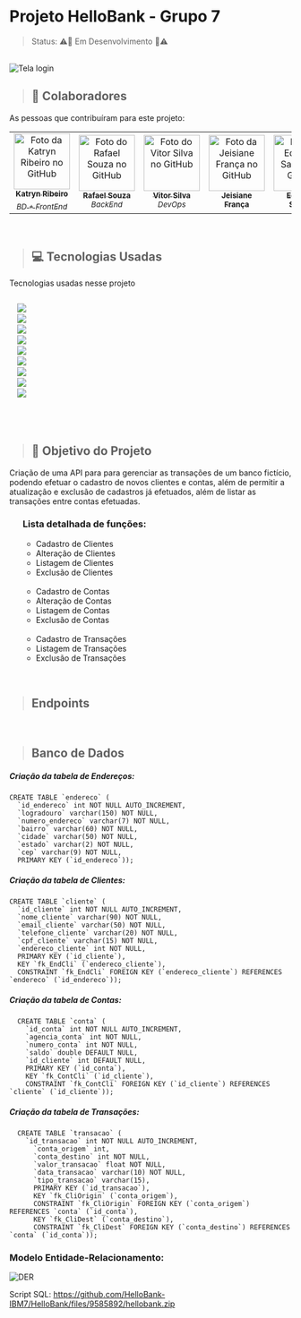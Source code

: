 # Projeto HelloBank - Grupo 7

> Status: ⚠🔧 Em Desenvolvimento 🔨⚠
<br>

<img src="https://user-images.githubusercontent.com/66737556/190678385-3f80de8a-ca48-494e-acb5-273bcc50e45f.png" alt="Tela login">
<br>

> ## 🤝 Colaboradores

As pessoas que contribuíram para este projeto:

<table>
  <tr>
    <td align="center">
      <a href="https://github.com/katrynribeiro" target="_blank">
        <img src="https://avatars.githubusercontent.com/u/103230282?v=4" width="100px;" alt="Foto da Katryn Ribeiro no GitHub"/> <br>
        <sub><b> Katryn Ribeiro </b></sub> <br>
        <sub><i> BD + FrontEnd </sub> <br>
      </a>
    </td>
    <td align="center">
      <a href="https://github.com/rflsza13" target="_blank">
        <img src="https://user-images.githubusercontent.com/66737556/191072857-75f04780-2fb3-4018-aebb-403abeb2ff86.jpg" width="100px;"alt="Foto do Rafael Souza no GitHub"/> <br>
        <sub><b> Rafael Souza </b></sub> <br>
        <sub><i> BackEnd </i></sub> <br>
      </a>
    </td>
    <td align="center">
      <a href="https://github.com/wvitorsj" target="_blank">
        <img src="https://avatars.githubusercontent.com/u/74933042?v=4" width="100px;" alt="Foto do Vitor Silva no GitHub"/> <br>
        <sub><b> Vitor Silva </b></sub> <br>
        <sub><i> DevOps </i></sub> <br>
      </a>
    </td>
    <td align="center">
      <a href="#">
        <img src="https://avatars3.githubusercontent.com/u/31936044" width="100px;" alt="Foto da Jeisiane França no GitHub"/><br>
        <sub>
          <b> Jeisiane França </b>
        </sub>
      </a>
    </td>
    <td align="center">
      <a href="#">
        <img src="https://avatars3.githubusercontent.com/u/31936044" width="100px;" alt="Foto do Eduardo Santos no GitHub"/><br>
        <sub>
          <b> Eduardo Santos </b>
        </sub>
      </a>
    </td>
    <td align="center">
      <a href="#">
        <img src="https://avatars3.githubusercontent.com/u/31936044" width="100px;" alt="Foto do Pedro Henrique no GitHub"/><br>
        <sub>
          <b> Pedro Henrique </b>
        </sub>
      </a>
    </td>
  </tr>
</table>

<br>

> ## 💻 Tecnologias Usadas

Tecnologias usadas nesse projeto

<code>
  <img src="https://img.shields.io/badge/Git-E34F26?style=for-the-badge&logo=git&logoColor=white"/>
  <img src="https://img.shields.io/badge/Java-ED8B00?style=for-the-badge&logo=java&logoColor=white"/>
  <img src="https://img.shields.io/badge/Spring-6DB33F?style=for-the-badge&logo=spring&logoColor=white"/>
  <img src="https://img.shields.io/badge/HTML-239120?style=for-the-badge&logo=html5&logoColor=white"/>
  <img src="https://img.shields.io/badge/CSS-239120?&style=for-the-badge&logo=css3&logoColor=white"/>
  <img src="https://img.shields.io/badge/Jenkins-D33833?style=for-the-badge&logo=jenkins&logoColor=white"/>
  <img src="https://img.shields.io/badge/Docker-2496ED?style=for-the-badge&logo=docker&logoColor=white"/>
  <img src="https://img.shields.io/badge/Amazon_AWS-232F3E?style=for-the-badge&logo=amazon-aws&logoColor=white"/>
  <img src="https://img.shields.io/badge/MySQL-00000F?style=for-the-badge&logo=mysql&logoColor=white"/>
</code>

<br>
<br>
<br>

> ## 📓 Objetivo do Projeto
  Criação de uma API para para gerenciar as transações de um banco fictício, podendo efetuar o cadastro de novos clientes e contas, além de permitir a atualização e exclusão de cadastros já efetuados, além de listar as transações entre contas efetuadas.
  <ul> 
    <H3> Lista detalhada de funções: </H3>
    <ul>
      <li> Cadastro de Clientes </li>
      <li> Alteração de Clientes </li>
      <li> Listagem de Clientes </li>
      <li> Exclusão de Clientes </li>
      <br>
      <li> Cadastro de Contas </li>
      <li> Alteração de Contas </li>
      <li> Listagem de Contas </li>
      <li> Exclusão de Contas </li>
      <br>
      <li> Cadastro de Transações </li>
      <li> Listagem de Transações </li>
      <li> Exclusão de Transações </li>
    </ul>
  </ul>
  
<br>

> ## Endpoints

<br>

> ## Banco de Dados
 
 <h5> Criação da tabela de Endereços: </h5>
 
  ```
  CREATE TABLE `endereco` (
    `id_endereco` int NOT NULL AUTO_INCREMENT,
    `logradouro` varchar(150) NOT NULL,
    `numero_endereco` varchar(7) NOT NULL,
    `bairro` varchar(60) NOT NULL,
    `cidade` varchar(50) NOT NULL,
    `estado` varchar(2) NOT NULL,
    `cep` varchar(9) NOT NULL,
    PRIMARY KEY (`id_endereco`));
  ```
  <h5> Criação da tabela de Clientes: </h5>
  
  ```
  CREATE TABLE `cliente` (
    `id_cliente` int NOT NULL AUTO_INCREMENT,
    `nome_cliente` varchar(90) NOT NULL,
    `email_cliente` varchar(50) NOT NULL,
    `telefone_cliente` varchar(20) NOT NULL,
    `cpf_cliente` varchar(15) NOT NULL,
    `endereco_cliente` int NOT NULL,
    PRIMARY KEY (`id_cliente`),
    KEY `fk_EndCli` (`endereco_cliente`),
    CONSTRAINT `fk_EndCli` FOREIGN KEY (`endereco_cliente`) REFERENCES `endereco` (`id_endereco`));
  ```
  
  <h5> Criação da tabela de Contas: </h5>
  
  ```
    CREATE TABLE `conta` (
      `id_conta` int NOT NULL AUTO_INCREMENT,
      `agencia_conta` int NOT NULL,
      `numero_conta` int NOT NULL,
      `saldo` double DEFAULT NULL,
      `id_cliente` int DEFAULT NULL,
      PRIMARY KEY (`id_conta`),
      KEY `fk_ContCli` (`id_cliente`),
      CONSTRAINT `fk_ContCli` FOREIGN KEY (`id_cliente`) REFERENCES `cliente` (`id_cliente`));
  ```
  
  <h5> Criação da tabela de Transações: </h5>
  
  ```
    CREATE TABLE `transacao` (
      `id_transacao` int NOT NULL AUTO_INCREMENT,
        `conta_origem` int,
        `conta_destino` int NOT NULL,
        `valor_transacao` float NOT NULL,
        `data_transacao` varchar(10) NOT NULL,
        `tipo_transacao` varchar(15),
        PRIMARY KEY (`id_transacao`),
        KEY `fk_CliOrigin` (`conta_origem`),
        CONSTRAINT `fk_CliOrigin` FOREIGN KEY (`conta_origem`) REFERENCES `conta` (`id_conta`),
        KEY `fk_CliDest` (`conta_destino`),
        CONSTRAINT `fk_CliDest` FOREIGN KEY (`conta_destino`) REFERENCES `conta` (`id_conta`));
  ```

<h3> Modelo Entidade-Relacionamento: </h3>
<img src="https://user-images.githubusercontent.com/66737556/190691890-1c7b4380-4040-4f24-9c9c-4cc89f67783e.png" alt="DER">
 
Script SQL: https://github.com/HelloBank-IBM7/HelloBank/files/9585892/hellobank.zip
